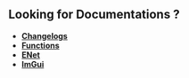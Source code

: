 ## Looking for Documentations ?
* **[Changelogs](changelogs.md)**
* **[Functions](Functions.md)**
* **[ENet](ENet.md)**
* **[ImGui](ImGui.md)**

